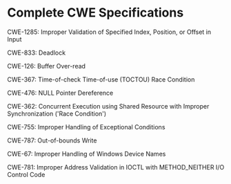 

# Complete CWE Specifications

CWE-1285: Improper Validation of Specified Index, Position, or Offset in Input

CWE-833: Deadlock

CWE-126: Buffer Over-read

CWE-367: Time-of-check Time-of-use (TOCTOU) Race Condition

CWE-476: NULL Pointer Dereference

CWE-362: Concurrent Execution using Shared Resource with Improper Synchronization ('Race Condition')

CWE-755: Improper Handling of Exceptional Conditions

CWE-787: Out-of-bounds Write

CWE-67: Improper Handling of Windows Device Names

CWE-781: Improper Address Validation in IOCTL with METHOD_NEITHER I/O Control Code